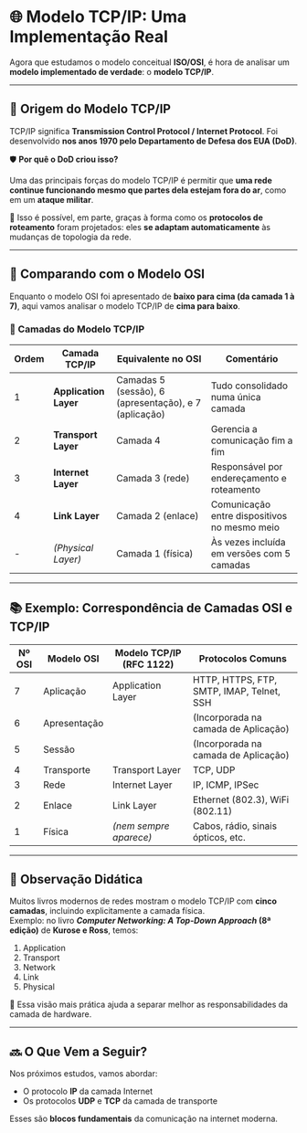 # 🌐 Modelo TCP/IP: Uma Implementação Real

Agora que estudamos o modelo conceitual **ISO/OSI**, é hora de analisar um **modelo implementado de verdade**: o **modelo TCP/IP**.

---

## 🔧 Origem do Modelo TCP/IP

TCP/IP significa **Transmission Control Protocol / Internet Protocol**. Foi desenvolvido **nos anos 1970 pelo Departamento de Defesa dos EUA (DoD)**.

🛡️ **Por quê o DoD criou isso?**

Uma das principais forças do modelo TCP/IP é permitir que **uma rede continue funcionando mesmo que partes dela estejam fora do ar**, como em um **ataque militar**.

🔁 Isso é possível, em parte, graças à forma como os **protocolos de roteamento** foram projetados: eles **se adaptam automaticamente** às mudanças de topologia da rede.

---

## 🔁 Comparando com o Modelo OSI

Enquanto o modelo OSI foi apresentado de **baixo para cima (da camada 1 à 7)**, aqui vamos analisar o modelo TCP/IP de **cima para baixo**.

### 🔷 Camadas do Modelo TCP/IP

| Ordem | Camada TCP/IP         | Equivalente no OSI                | Comentário |
|-------|------------------------|-----------------------------------|------------|
| 1     | **Application Layer**  | Camadas 5 (sessão), 6 (apresentação), e 7 (aplicação) | Tudo consolidado numa única camada |
| 2     | **Transport Layer**    | Camada 4                          | Gerencia a comunicação fim a fim |
| 3     | **Internet Layer**     | Camada 3 (rede)                   | Responsável por endereçamento e roteamento |
| 4     | **Link Layer**         | Camada 2 (enlace)                 | Comunicação entre dispositivos no mesmo meio |
| -     | *(Physical Layer)*     | Camada 1 (física)                 | Às vezes incluída em versões com 5 camadas |

---

## 📚 Exemplo: Correspondência de Camadas OSI e TCP/IP

| Nº OSI | Modelo OSI             | Modelo TCP/IP (RFC 1122) | Protocolos Comuns                           |
|--------|------------------------|---------------------------|---------------------------------------------|
| 7      | Aplicação              | Application Layer         | HTTP, HTTPS, FTP, SMTP, IMAP, Telnet, SSH   |
| 6      | Apresentação           |                           | (Incorporada na camada de Aplicação)        |
| 5      | Sessão                 |                           | (Incorporada na camada de Aplicação)        |
| 4      | Transporte             | Transport Layer           | TCP, UDP                                     |
| 3      | Rede                   | Internet Layer            | IP, ICMP, IPSec                              |
| 2      | Enlace                 | Link Layer                | Ethernet (802.3), WiFi (802.11)              |
| 1      | Física                 | *(nem sempre aparece)*    | Cabos, rádio, sinais ópticos, etc.          |

---

## 📘 Observação Didática

Muitos livros modernos de redes mostram o modelo TCP/IP com **cinco camadas**, incluindo explicitamente a camada física.  
Exemplo: no livro **_Computer Networking: A Top-Down Approach_ (8ª edição)** de **Kurose e Ross**, temos:

1. Application  
2. Transport  
3. Network  
4. Link  
5. Physical

🔎 Essa visão mais prática ajuda a separar melhor as responsabilidades da camada de hardware.

---

## 🔜 O Que Vem a Seguir?

Nos próximos estudos, vamos abordar:
- O protocolo **IP** da camada Internet
- Os protocolos **UDP** e **TCP** da camada de transporte

Esses são **blocos fundamentais** da comunicação na internet moderna.
